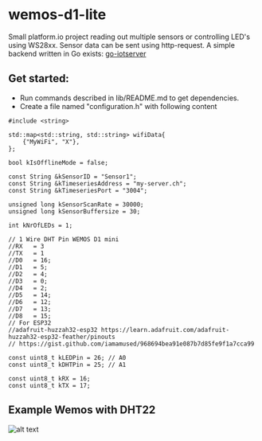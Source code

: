 # wemos-d1-lite
Small platform.io project reading out multiple sensors or controlling LED's using WS28xx.
Sensor data can be sent using http-request. A simple backend written in Go exists:
[go-iotserver](https://github.com/pat-rohn/go-iotedge)

## Get started:
- Run commands described in lib/README.md to get dependencies.
- Create a file named "configuration.h" with following content

```
#include <string>

std::map<std::string, std::string> wifiData{
    {"MyWiFi", "X"},
};

bool kIsOfflineMode = false;

const String &kSensorID = "Sensor1";
const String &kTimeseriesAddress = "my-server.ch";
const String &kTimeseriesPort = "3004";

unsigned long kSensorScanRate = 30000;
unsigned long kSensorBuffersize = 30;

int kNrOfLEDs = 1;

// 1 Wire DHT Pin WEMOS D1 mini
//RX   = 3
//TX   = 1
//D0   = 16;
//D1   = 5;
//D2   = 4;
//D3   = 0;
//D4   = 2;
//D5   = 14;
//D6   = 12;
//D7   = 13;
//D8   = 15;
// For ESP32
//adafruit-huzzah32-esp32 https://learn.adafruit.com/adafruit-huzzah32-esp32-feather/pinouts
// https://gist.github.com/iamamused/968694bea91e087b7d85fe9f1a7cca99

const uint8_t kLEDPin = 26; // A0
const uint8_t kDHTPin = 25; // A1

const uint8_t kRX = 16;
const uint8_t kTX = 17;
```

## Example Wemos with DHT22
![alt text](https://raw.githubusercontent.com/pat-rohn/wemos-d1-lite/main/wemosd1dht22.png)
